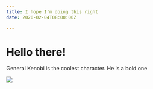 ```yaml
---
title: I hope I'm doing this right
date: 2020-02-04T08:00:00Z

---
```

# Hello there!

General Kenobi is the coolest character. He is a bold one

![](/src/uploads/obi.gif)